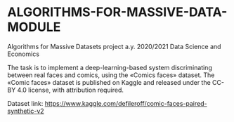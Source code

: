 # ALGORITHMS-FOR-MASSIVE-DATA-MODULE
Algorithms for Massive Datasets project a.y. 2020/2021
Data Science and Economics

The task is to implement a deep-learning-based system discriminating between real faces and comics, using the «Comics faces» dataset. The «Comic faces» dataset is published on Kaggle and released under the CC-BY 4.0 license, with attribution required.


Dataset link: https://www.kaggle.com/defileroff/comic-faces-paired-synthetic-v2
